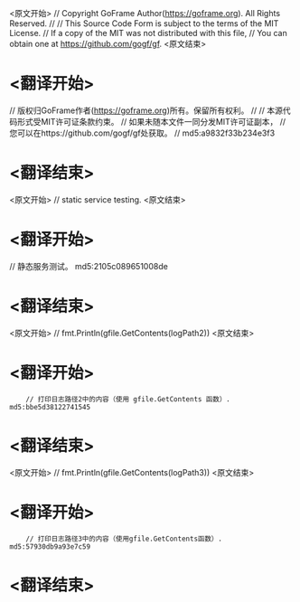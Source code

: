 
<原文开始>
// Copyright GoFrame Author(https://goframe.org). All Rights Reserved.
//
// This Source Code Form is subject to the terms of the MIT License.
// If a copy of the MIT was not distributed with this file,
// You can obtain one at https://github.com/gogf/gf.
<原文结束>

# <翻译开始>
// 版权归GoFrame作者(https://goframe.org)所有。保留所有权利。
//
// 本源代码形式受MIT许可证条款约束。
// 如果未随本文件一同分发MIT许可证副本，
// 您可以在https://github.com/gogf/gf处获取。
// md5:a9832f33b234e3f3
# <翻译结束>


<原文开始>
// static service testing.
<原文结束>

# <翻译开始>
// 静态服务测试。 md5:2105c089651008de
# <翻译结束>


<原文开始>
// fmt.Println(gfile.GetContents(logPath2))
<原文结束>

# <翻译开始>
		// 打印日志路径2中的内容（使用 gfile.GetContents 函数）. md5:bbe5d38122741545
# <翻译结束>


<原文开始>
// fmt.Println(gfile.GetContents(logPath3))
<原文结束>

# <翻译开始>
		// 打印日志路径3中的内容（使用gfile.GetContents函数）. md5:57930db9a93e7c59
# <翻译结束>

